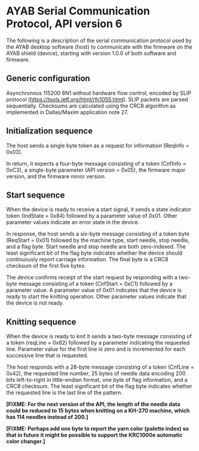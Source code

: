 # AYAB Serial Communication Protocol, API version 6

The following is a description of the serial communication protocol used by the
AYAB desktop software (host) to communicate with the firmware on the AYAB shield
(device), starting with version 1.0.0 of both software and firmware.

## Generic configuration

Asynchronous 115200 8N1 without hardware flow control, encoded by SLIP protocol
(https://tools.ietf.org/html/rfc1055.html). SLIP packets are parsed sequentially.
Checksums are calculated using the CRC8 algorithm as implemented in Dallas/Maxim
application note 27.

## Initialization sequence

The host sends a single byte token as a request for information (ReqInfo = 0x03).

In return, it expects a four-byte message consisting of a token (CnfInfo = 0xC3),
a single-byte parameter (API version = 0x05), the firmware major version, and the
firmware minor version.

## Start sequence

When the device is ready to receive a start signal, it sends a state indicator 
token (IndState = 0x84) followed by a parameter value of 0x01. Other parameter 
values indicate an error state in the device.

In response, the host sends a six-byte message consisting of a token byte
(ReqStart = 0x01) followed by the machine type, start needle, stop needle, and a
flag byte. Start needle and stop needle are both zero-indexed. The least
significant bit of the flag byte indicates whether the device should continuously
report carriage information. The final byte is a CRC8 checksum of the first five
bytes.

The device confirms receipt of the start request by responding with a two-byte
message consisting of a token (CnfStart = 0xC1) followed by a parameter value.
A parameter value of 0x01 indicates that the device is ready to start the knitting
operation. Other parameter values indicate that the device is not ready.

## Knitting sequence

When the device is ready to knit it sends a two-byte message consisting of a
token (reqLine = 0x82) followed by a parameter indicating the requested line.
Parameter value for the first line is zero and is incremented for each successive
line that is requested.

The host responds with a 28-byte message consisting of a token (CnfLine = 0x42),
the requested line number, 25 bytes of needle data encoding 200 bits left-to-right
in little-endian format, one byte of flag information, and a CRC8 checksum. The
least significant bit of the flag byte indicates whether the requested line is the
last line of the pattern.

**[FIXME: For the next version of the API, the length of the needle data could be
reduced to 15 bytes when knitting on a KH-270 machine, which has 114 needles
instead of 200.]**

**[FIXME: Perhaps add one byte to report the yarn color (palette index) so that
in future it might be possible to support the KRC1000e automatic color changer.]**
